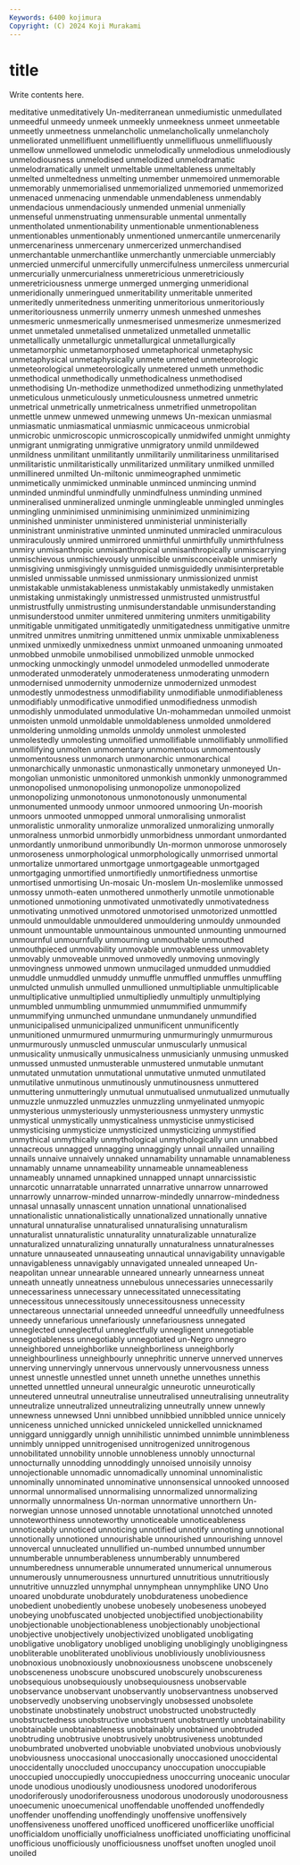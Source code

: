 ```yaml
---
Keywords: 6400 kojimura
Copyright: (C) 2024 Koji Murakami
---
```


# title

Write contents here.



meditative unmeditatively Un-mediterranean unmediumistic unmedullated
unmeedful unmeedy unmeek unmeekly unmeekness unmeet unmeetable unmeetly unmeetness unmelancholic
unmelancholically unmelancholy unmeliorated unmellifluent unmellifluently unmellifluous unmellifluously unmellow unmellowed unmelodic
unmelodically unmelodious unmelodiously unmelodiousness unmelodised unmelodized unmelodramatic unmelodramatically unmelt unmeltable
unmeltableness unmeltably unmelted unmeltedness unmelting unmember unmemoired unmemorable unmemorably unmemorialised
unmemorialized unmemoried unmemorized unmenaced unmenacing unmendable unmendableness unmendably unmendacious unmendaciously
unmended unmenial unmenially unmenseful unmenstruating unmensurable unmental unmentally unmentholated unmentionability
unmentionable unmentionableness unmentionables unmentionably unmentioned unmercantile unmercenarily unmercenariness unmercenary unmercerized
unmerchandised unmerchantable unmerchantlike unmerchantly unmerciable unmerciably unmercied unmerciful unmercifully unmercifulness
unmerciless unmercurial unmercurially unmercurialness unmeretricious unmeretriciously unmeretriciousness unmerge unmerged unmerging
unmeridional unmeridionally unmeringued unmeritability unmeritable unmerited unmeritedly unmeritedness unmeriting unmeritorious
unmeritoriously unmeritoriousness unmerrily unmerry unmesh unmeshed unmeshes unmesmeric unmesmerically unmesmerised
unmesmerize unmesmerized unmet unmetaled unmetalised unmetalized unmetalled unmetallic unmetallically unmetallurgic
unmetallurgical unmetallurgically unmetamorphic unmetamorphosed unmetaphorical unmetaphysic unmetaphysical unmetaphysically unmete unmeted
unmeteorologic unmeteorological unmeteorologically unmetered unmeth unmethodic unmethodical unmethodically unmethodicalness unmethodised
unmethodising Un-methodize unmethodized unmethodizing unmethylated unmeticulous unmeticulously unmeticulousness unmetred unmetric
unmetrical unmetrically unmetricalness unmetrified unmetropolitan unmettle unmew unmewed unmewing unmews
Un-mexican unmiasmal unmiasmatic unmiasmatical unmiasmic unmicaceous unmicrobial unmicrobic unmicroscopic unmicroscopically
unmidwifed unmight unmighty unmigrant unmigrating unmigrative unmigratory unmild unmildewed unmildness
unmilitant unmilitantly unmilitarily unmilitariness unmilitarised unmilitaristic unmilitaristically unmilitarized unmilitary unmilked
unmilled unmillinered unmilted Un-miltonic unmimeographed unmimetic unmimetically unmimicked unminable unminced
unmincing unmind unminded unmindful unmindfully unmindfulness unminding unmined unmineralised unmineralized
unmingle unmingleable unmingled unmingles unmingling unminimised unminimising unminimized unminimizing unminished
unminister unministered unministerial unministerially unministrant unministrative unminted unminuted unmiracled unmiraculous
unmiraculously unmired unmirrored unmirthful unmirthfully unmirthfulness unmiry unmisanthropic unmisanthropical unmisanthropically
unmiscarrying unmischievous unmischievously unmiscible unmisconceivable unmiserly unmisgiving unmisgivingly unmisguided unmisguidedly
unmisinterpretable unmisled unmissable unmissed unmissionary unmissionized unmist unmistakable unmistakableness unmistakably
unmistakedly unmistaken unmistaking unmistakingly unmistressed unmistrusted unmistrustful unmistrustfully unmistrusting unmisunderstandable
unmisunderstanding unmisunderstood unmiter unmitered unmitering unmiters unmitigability unmitigable unmitigated unmitigatedly
unmitigatedness unmitigative unmitre unmitred unmitres unmitring unmittened unmix unmixable unmixableness
unmixed unmixedly unmixedness unmixt unmoaned unmoaning unmoated unmobbed unmobile unmobilised
unmobilized unmoble unmocked unmocking unmockingly unmodel unmodeled unmodelled unmoderate unmoderated
unmoderately unmoderateness unmoderating unmodern unmodernised unmodernity unmodernize unmodernized unmodest unmodestly
unmodestness unmodifiability unmodifiable unmodifiableness unmodifiably unmodificative unmodified unmodifiedness unmodish unmodishly
unmodulated unmodulative Un-mohammedan unmoiled unmoist unmoisten unmold unmoldable unmoldableness unmolded
unmoldered unmoldering unmolding unmolds unmoldy unmolest unmolested unmolestedly unmolesting unmolified
unmollifiable unmollifiably unmollified unmollifying unmolten unmomentary unmomentous unmomentously unmomentousness unmonarch
unmonarchic unmonarchical unmonarchically unmonastic unmonastically unmonetary unmoneyed Un-mongolian unmonistic unmonitored
unmonkish unmonkly unmonogrammed unmonopolised unmonopolising unmonopolize unmonopolized unmonopolizing unmonotonous unmonotonously
unmonumental unmonumented unmoody unmoor unmoored unmooring Un-moorish unmoors unmooted unmopped
unmoral unmoralising unmoralist unmoralistic unmorality unmoralize unmoralized unmoralizing unmorally unmoralness
unmorbid unmorbidly unmorbidness unmordant unmordanted unmordantly unmoribund unmoribundly Un-mormon unmorose
unmorosely unmoroseness unmorphological unmorphologically unmorrised unmortal unmortalize unmortared unmortgage unmortgageable
unmortgaged unmortgaging unmortified unmortifiedly unmortifiedness unmortise unmortised unmortising Un-mosaic Un-moslem
Un-moslemlike unmossed unmossy unmoth-eaten unmothered unmotherly unmotile unmotionable unmotioned unmotioning
unmotivated unmotivatedly unmotivatedness unmotivating unmotived unmotored unmotorised unmotorized unmottled unmould
unmouldable unmouldered unmouldering unmouldy unmounded unmount unmountable unmountainous unmounted unmounting
unmourned unmournful unmournfully unmourning unmouthable unmouthed unmouthpieced unmovability unmovable unmovableness
unmovablety unmovably unmoveable unmoved unmovedly unmoving unmovingly unmovingness unmowed unmown
unmucilaged unmudded unmuddied unmuddle unmuddled unmuddy unmuffle unmuffled unmuffles unmuffling
unmulcted unmulish unmulled unmullioned unmultipliable unmultiplicable unmultiplicative unmultiplied unmultipliedly unmultiply
unmultiplying unmumbled unmumbling unmummied unmummified unmummify unmummifying unmunched unmundane unmundanely
unmundified unmunicipalised unmunicipalized unmunificent unmunificently unmunitioned unmurmured unmurmuring unmurmuringly unmurmurous
unmurmurously unmuscled unmuscular unmuscularly unmusical unmusicality unmusically unmusicalness unmusicianly unmusing
unmusked unmussed unmusted unmusterable unmustered unmutable unmutant unmutated unmutation unmutational
unmutative unmuted unmutilated unmutilative unmutinous unmutinously unmutinousness unmuttered unmuttering unmutteringly
unmutual unmutualised unmutualized unmutually unmuzzle unmuzzled unmuzzles unmuzzling unmyelinated unmyopic
unmysterious unmysteriously unmysteriousness unmystery unmystic unmystical unmystically unmysticalness unmysticise unmysticised
unmysticising unmysticize unmysticized unmysticizing unmystified unmythical unmythically unmythological unmythologically unn
unnabbed unnacreous unnagged unnagging unnaggingly unnail unnailed unnailing unnails unnaive
unnaively unnaked unnamability unnamable unnamableness unnamably unname unnameability unnameable unnameableness
unnameably unnamed unnapkined unnapped unnapt unnarcissistic unnarcotic unnarratable unnarrated unnarrative
unnarrow unnarrowed unnarrowly unnarrow-minded unnarrow-mindedly unnarrow-mindedness unnasal unnasally unnascent unnation
unnational unnationalised unnationalistic unnationalistically unnationalized unnationally unnative unnatural unnaturalise unnaturalised
unnaturalising unnaturalism unnaturalist unnaturalistic unnaturality unnaturalizable unnaturalize unnaturalized unnaturalizing unnaturally
unnaturalness unnaturalnesses unnature unnauseated unnauseating unnautical unnavigability unnavigable unnavigableness unnavigably
unnavigated unnealed unneaped Un-neapolitan unnear unnearable unneared unnearly unnearness unneat
unneath unneatly unneatness unnebulous unnecessaries unnecessarily unnecessariness unnecessary unnecessitated unnecessitating
unnecessitous unnecessitously unnecessitousness unnecessity unnectareous unnectarial unneeded unneedful unneedfully unneedfulness
unneedy unnefarious unnefariously unnefariousness unnegated unneglected unneglectful unneglectfully unnegligent unnegotiable
unnegotiableness unnegotiably unnegotiated un-Negro unnegro unneighbored unneighborlike unneighborliness unneighborly unneighbourliness
unneighbourly unnephritic unnerve unnerved unnerves unnerving unnervingly unnervous unnervously unnervousness
unness unnest unnestle unnestled unnet unneth unnethe unnethes unnethis unnetted
unnettled unneural unneuralgic unneurotic unneurotically unneutered unneutral unneutralise unneutralised unneutralising
unneutrality unneutralize unneutralized unneutralizing unneutrally unnew unnewly unnewness unnewsed Unni
unnibbed unnibbied unnibbled unnice unnicely unniceness unniched unnicked unnickeled unnickelled
unnicknamed unniggard unniggardly unnigh unnihilistic unnimbed unnimble unnimbleness unnimbly unnipped
unnitrogenised unnitrogenized unnitrogenous unnobilitated unnobility unnoble unnobleness unnobly unnocturnal unnocturnally
unnodding unnoddingly unnoised unnoisily unnoisy unnojectionable unnomadic unnomadically unnominal unnominalistic
unnominally unnominated unnominative unnonsensical unnooked unnoosed unnormal unnormalised unnormalising unnormalized
unnormalizing unnormally unnormalness Un-norman unnormative unnorthern Un-norwegian unnose unnosed unnotable
unnotational unnotched unnoted unnoteworthiness unnoteworthy unnoticeable unnoticeableness unnoticeably unnoticed unnoticing
unnotified unnotify unnoting unnotional unnotionally unnotioned unnourishable unnourished unnourishing unnovel
unnovercal unnucleated unnullified un-numbed unnumbed unnumber unnumberable unnumberableness unnumberably unnumbered
unnumberedness unnumerable unnumerated unnumerical unnumerous unnumerously unnumerousness unnurtured unnutritious unnutritiously
unnutritive unnuzzled unnymphal unnymphean unnymphlike UNO Uno unoared unobdurate unobdurately
unobdurateness unobedience unobedient unobediently unobese unobesely unobeseness unobeyed unobeying unobfuscated
unobjected unobjectified unobjectionability unobjectionable unobjectionableness unobjectionably unobjectional unobjective unobjectively unobjectivized
unobligated unobligating unobligative unobligatory unobliged unobliging unobligingly unobligingness unobliterable unobliterated
unoblivious unobliviously unobliviousness unobnoxious unobnoxiously unobnoxiousness unobscene unobscenely unobsceneness unobscure
unobscured unobscurely unobscureness unobsequious unobsequiously unobsequiousness unobservable unobservance unobservant unobservantly
unobservantness unobserved unobservedly unobserving unobservingly unobsessed unobsolete unobstinate unobstinately unobstruct
unobstructed unobstructedly unobstructedness unobstructive unobstruent unobstruently unobtainability unobtainable unobtainableness unobtainably
unobtained unobtruded unobtruding unobtrusive unobtrusively unobtrusiveness unobtunded unobumbrated unobverted unobviable
unobviated unobvious unobviously unobviousness unoccasional unoccasionally unoccasioned unoccidental unoccidentally unoccluded
unoccupancy unoccupation unoccupiable unoccupied unoccupiedly unoccupiedness unoccurring unoceanic unocular unode
unodious unodiously unodiousness unodored unodoriferous unodoriferously unodoriferousness unodorous unodorously unodorousness
unoecumenic unoecumenical unoffendable unoffended unoffendedly unoffender unoffending unoffendingly unoffensive unoffensively
unoffensiveness unoffered unofficed unofficered unofficerlike unofficial unofficialdom unofficially unofficialness unofficiated
unofficiating unofficinal unofficious unofficiously unofficiousness unoffset unoften unogled unoil unoiled
